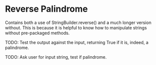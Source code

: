 # Reverse Palindrome

Contains both a use of StringBuilder.reverse() and a much longer version without. This is because it is helpful to know how to manipulate strings without pre-packaged methods. 

TODO: Test the output against the input, returning True if it is, indeed, a palindrome.

TODO: Ask user for input string, test if palindrome.
